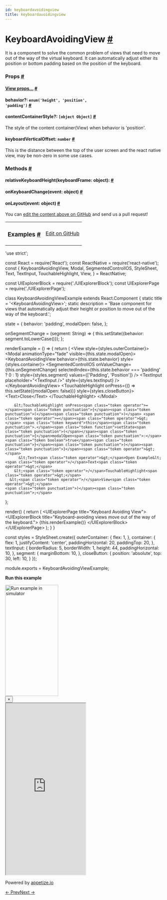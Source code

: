 ```yaml
---
id: keyboardavoidingview
title: keyboardavoidingview
---
```

<a id="content"></a><h1><a class="anchor" name="keyboardavoidingview"></a>KeyboardAvoidingView <a class="hash-link" href="docs/keyboardavoidingview.html#keyboardavoidingview">#</a></h1><div><div><p>It is a component to solve the common problem of views that need to move out of the way of the virtual keyboard.
It can automatically adjust either its position or bottom padding based on the position of the keyboard.</p></div><h3><a class="anchor" name="props"></a>Props <a class="hash-link" href="docs/keyboardavoidingview.html#props">#</a></h3><div class="props"><div class="prop"><h4 class="propTitle"><a class="anchor" name="view"></a><a href="docs/view.html#props">View props...</a> <a class="hash-link" href="docs/keyboardavoidingview.html#view">#</a></h4></div><div class="prop"><h4 class="propTitle"><a class="anchor" name="behavior"></a>behavior?: <span class="propType"><code>enum('height', 'position', 'padding')</code></span> <a class="hash-link" href="docs/keyboardavoidingview.html#behavior">#</a></h4></div><div class="prop"><h4 class="propTitle"><a class="anchor" name="contentcontainerstyle"></a>contentContainerStyle?: <span class="propType"><code>[object Object]</code></span> <a class="hash-link" href="docs/keyboardavoidingview.html#contentcontainerstyle">#</a></h4><div><p>The style of the content container(View) when behavior is 'position'.</p></div></div><div class="prop"><h4 class="propTitle"><a class="anchor" name="keyboardverticaloffset"></a>keyboardVerticalOffset: <span class="propType"><code>number</code></span> <a class="hash-link" href="docs/keyboardavoidingview.html#keyboardverticaloffset">#</a></h4><div><p>This is the distance between the top of the user screen and the react native view,
may be non-zero in some use cases.</p></div></div></div><span><h3><a class="anchor" name="methods"></a>Methods <a class="hash-link" href="docs/keyboardavoidingview.html#methods">#</a></h3><div class="props"><div class="prop"><h4 class="methodTitle"><a class="anchor" name="relativekeyboardheight"></a>relativeKeyboardHeight<span class="methodType">(keyboardFrame: object): </span> <a class="hash-link" href="docs/keyboardavoidingview.html#relativekeyboardheight">#</a></h4></div><div class="prop"><h4 class="methodTitle"><a class="anchor" name="onkeyboardchange"></a>onKeyboardChange<span class="methodType">(event: object)</span> <a class="hash-link" href="docs/keyboardavoidingview.html#onkeyboardchange">#</a></h4></div><div class="prop"><h4 class="methodTitle"><a class="anchor" name="onlayout"></a>onLayout<span class="methodType">(event: object)</span> <a class="hash-link" href="docs/keyboardavoidingview.html#onlayout">#</a></h4></div></div></span></div><p class="edit-page-block">You can <a target="_blank" href="https://github.com/facebook/react-native/blob/master/Libraries/Components/Keyboard/KeyboardAvoidingView.js">edit the content above on GitHub</a> and send us a pull request!</p><div><div><table width="100%"><tbody><tr><td><h3><a class="anchor" name="examples"></a>Examples <a class="hash-link" href="docs/keyboardavoidingview.html#examples">#</a></h3></td><td style="text-align:right;"><a target="_blank" href="https://github.com/facebook/react-native/blob/master/Examples/UIExplorer/js/KeyboardAvoidingViewExample.js">Edit on GitHub</a></td></tr></tbody></table><div class="example-container"><div class="prism language-javascript"><span class="token string">'use strict'</span><span class="token punctuation">;</span>

const React <span class="token operator">=</span> <span class="token function">require<span class="token punctuation">(</span></span><span class="token string">'React'</span><span class="token punctuation">)</span><span class="token punctuation">;</span>
const ReactNative <span class="token operator">=</span> <span class="token function">require<span class="token punctuation">(</span></span><span class="token string">'react-native'</span><span class="token punctuation">)</span><span class="token punctuation">;</span>
const <span class="token punctuation">{</span>
  KeyboardAvoidingView<span class="token punctuation">,</span>
  Modal<span class="token punctuation">,</span>
  SegmentedControlIOS<span class="token punctuation">,</span>
  StyleSheet<span class="token punctuation">,</span>
  Text<span class="token punctuation">,</span>
  TextInput<span class="token punctuation">,</span>
  TouchableHighlight<span class="token punctuation">,</span>
  View<span class="token punctuation">,</span>
<span class="token punctuation">}</span> <span class="token operator">=</span> ReactNative<span class="token punctuation">;</span>

const UIExplorerBlock <span class="token operator">=</span> <span class="token function">require<span class="token punctuation">(</span></span><span class="token string">'./UIExplorerBlock'</span><span class="token punctuation">)</span><span class="token punctuation">;</span>
const UIExplorerPage <span class="token operator">=</span> <span class="token function">require<span class="token punctuation">(</span></span><span class="token string">'./UIExplorerPage'</span><span class="token punctuation">)</span><span class="token punctuation">;</span>

class <span class="token class-name">KeyboardAvoidingViewExample</span> extends <span class="token class-name">React<span class="token punctuation">.</span>Component</span> <span class="token punctuation">{</span>
  static title <span class="token operator">=</span> <span class="token string">'&lt;KeyboardAvoidingView&gt;'</span><span class="token punctuation">;</span>
  static description <span class="token operator">=</span> <span class="token string">'Base component for views that automatically adjust their height or position to move out of the way of the keyboard.'</span><span class="token punctuation">;</span>

  state <span class="token operator">=</span> <span class="token punctuation">{</span>
    behavior<span class="token punctuation">:</span> <span class="token string">'padding'</span><span class="token punctuation">,</span>
    modalOpen<span class="token punctuation">:</span> <span class="token boolean">false</span><span class="token punctuation">,</span>
  <span class="token punctuation">}</span><span class="token punctuation">;</span>

  onSegmentChange <span class="token operator">=</span> <span class="token punctuation">(</span>segment<span class="token punctuation">:</span> String<span class="token punctuation">)</span> <span class="token operator">=</span><span class="token operator">&gt;</span> <span class="token punctuation">{</span>
    <span class="token keyword">this</span><span class="token punctuation">.</span><span class="token function">setState<span class="token punctuation">(</span></span><span class="token punctuation">{</span>behavior<span class="token punctuation">:</span> segment<span class="token punctuation">.</span><span class="token function">toLowerCase<span class="token punctuation">(</span></span><span class="token punctuation">)</span><span class="token punctuation">}</span><span class="token punctuation">)</span><span class="token punctuation">;</span>
  <span class="token punctuation">}</span><span class="token punctuation">;</span>

  renderExample <span class="token operator">=</span> <span class="token punctuation">(</span><span class="token punctuation">)</span> <span class="token operator">=</span><span class="token operator">&gt;</span> <span class="token punctuation">{</span>
    <span class="token keyword">return</span> <span class="token punctuation">(</span>
      &lt;View style<span class="token operator">=</span><span class="token punctuation">{</span>styles<span class="token punctuation">.</span>outerContainer<span class="token punctuation">}</span><span class="token operator">&gt;</span>
        &lt;Modal animationType<span class="token operator">=</span><span class="token string">"fade"</span> visible<span class="token operator">=</span><span class="token punctuation">{</span><span class="token keyword">this</span><span class="token punctuation">.</span>state<span class="token punctuation">.</span>modalOpen<span class="token punctuation">}</span><span class="token operator">&gt;</span>
          &lt;KeyboardAvoidingView behavior<span class="token operator">=</span><span class="token punctuation">{</span><span class="token keyword">this</span><span class="token punctuation">.</span>state<span class="token punctuation">.</span>behavior<span class="token punctuation">}</span> style<span class="token operator">=</span><span class="token punctuation">{</span>styles<span class="token punctuation">.</span>container<span class="token punctuation">}</span><span class="token operator">&gt;</span>
            &lt;SegmentedControlIOS
              onValueChange<span class="token operator">=</span><span class="token punctuation">{</span><span class="token keyword">this</span><span class="token punctuation">.</span>onSegmentChange<span class="token punctuation">}</span>
              selectedIndex<span class="token operator">=</span><span class="token punctuation">{</span><span class="token keyword">this</span><span class="token punctuation">.</span>state<span class="token punctuation">.</span>behavior <span class="token operator">===</span> <span class="token string">'padding'</span> <span class="token operator">?</span> <span class="token number">0</span> <span class="token punctuation">:</span> <span class="token number">1</span><span class="token punctuation">}</span>
              style<span class="token operator">=</span><span class="token punctuation">{</span>styles<span class="token punctuation">.</span>segment<span class="token punctuation">}</span>
              values<span class="token operator">=</span><span class="token punctuation">{</span><span class="token punctuation">[</span><span class="token string">'Padding'</span><span class="token punctuation">,</span> <span class="token string">'Position'</span><span class="token punctuation">]</span><span class="token punctuation">}</span> <span class="token operator">/</span><span class="token operator">&gt;</span>
            &lt;TextInput
              placeholder<span class="token operator">=</span><span class="token string">"&lt;TextInput /&gt;"</span>
              style<span class="token operator">=</span><span class="token punctuation">{</span>styles<span class="token punctuation">.</span>textInput<span class="token punctuation">}</span> <span class="token operator">/</span><span class="token operator">&gt;</span>
          &lt;<span class="token operator">/</span>KeyboardAvoidingView<span class="token operator">&gt;</span>
          &lt;TouchableHighlight
            onPress<span class="token operator">=</span><span class="token punctuation">{</span><span class="token punctuation">(</span><span class="token punctuation">)</span> <span class="token operator">=</span><span class="token operator">&gt;</span> <span class="token keyword">this</span><span class="token punctuation">.</span><span class="token function">setState<span class="token punctuation">(</span></span><span class="token punctuation">{</span>modalOpen<span class="token punctuation">:</span> <span class="token boolean">false</span><span class="token punctuation">}</span><span class="token punctuation">)</span><span class="token punctuation">}</span>
            style<span class="token operator">=</span><span class="token punctuation">{</span>styles<span class="token punctuation">.</span>closeButton<span class="token punctuation">}</span><span class="token operator">&gt;</span>
            &lt;Text<span class="token operator">&gt;</span>Close&lt;<span class="token operator">/</span>Text<span class="token operator">&gt;</span>
          &lt;<span class="token operator">/</span>TouchableHighlight<span class="token operator">&gt;</span>
        &lt;<span class="token operator">/</span>Modal<span class="token operator">&gt;</span>

        &lt;TouchableHighlight onPress<span class="token operator">=</span><span class="token punctuation">{</span><span class="token punctuation">(</span><span class="token punctuation">)</span> <span class="token operator">=</span><span class="token operator">&gt;</span> <span class="token keyword">this</span><span class="token punctuation">.</span><span class="token function">setState<span class="token punctuation">(</span></span><span class="token punctuation">{</span>modalOpen<span class="token punctuation">:</span> <span class="token boolean">true</span><span class="token punctuation">}</span><span class="token punctuation">)</span><span class="token punctuation">}</span><span class="token operator">&gt;</span>
          &lt;Text<span class="token operator">&gt;</span>Open Example&lt;<span class="token operator">/</span>Text<span class="token operator">&gt;</span>
        &lt;<span class="token operator">/</span>TouchableHighlight<span class="token operator">&gt;</span>
      &lt;<span class="token operator">/</span>View<span class="token operator">&gt;</span>
    <span class="token punctuation">)</span><span class="token punctuation">;</span>
  <span class="token punctuation">}</span><span class="token punctuation">;</span>

  <span class="token function">render<span class="token punctuation">(</span></span><span class="token punctuation">)</span> <span class="token punctuation">{</span>
    <span class="token keyword">return</span> <span class="token punctuation">(</span>
      &lt;UIExplorerPage title<span class="token operator">=</span><span class="token string">"Keyboard Avoiding View"</span><span class="token operator">&gt;</span>
        &lt;UIExplorerBlock title<span class="token operator">=</span><span class="token string">"Keyboard-avoiding views move out of the way of the keyboard."</span><span class="token operator">&gt;</span>
          <span class="token punctuation">{</span><span class="token keyword">this</span><span class="token punctuation">.</span><span class="token function">renderExample<span class="token punctuation">(</span></span><span class="token punctuation">)</span><span class="token punctuation">}</span>
        &lt;<span class="token operator">/</span>UIExplorerBlock<span class="token operator">&gt;</span>
      &lt;<span class="token operator">/</span>UIExplorerPage<span class="token operator">&gt;</span>
    <span class="token punctuation">)</span><span class="token punctuation">;</span>
  <span class="token punctuation">}</span>
<span class="token punctuation">}</span>

const styles <span class="token operator">=</span> StyleSheet<span class="token punctuation">.</span><span class="token function">create<span class="token punctuation">(</span></span><span class="token punctuation">{</span>
  outerContainer<span class="token punctuation">:</span> <span class="token punctuation">{</span>
    flex<span class="token punctuation">:</span> <span class="token number">1</span><span class="token punctuation">,</span>
  <span class="token punctuation">}</span><span class="token punctuation">,</span>
  container<span class="token punctuation">:</span> <span class="token punctuation">{</span>
    flex<span class="token punctuation">:</span> <span class="token number">1</span><span class="token punctuation">,</span>
    justifyContent<span class="token punctuation">:</span> <span class="token string">'center'</span><span class="token punctuation">,</span>
    paddingHorizontal<span class="token punctuation">:</span> <span class="token number">20</span><span class="token punctuation">,</span>
    paddingTop<span class="token punctuation">:</span> <span class="token number">20</span><span class="token punctuation">,</span>
  <span class="token punctuation">}</span><span class="token punctuation">,</span>
  textInput<span class="token punctuation">:</span> <span class="token punctuation">{</span>
    borderRadius<span class="token punctuation">:</span> <span class="token number">5</span><span class="token punctuation">,</span>
    borderWidth<span class="token punctuation">:</span> <span class="token number">1</span><span class="token punctuation">,</span>
    height<span class="token punctuation">:</span> <span class="token number">44</span><span class="token punctuation">,</span>
    paddingHorizontal<span class="token punctuation">:</span> <span class="token number">10</span><span class="token punctuation">,</span>
  <span class="token punctuation">}</span><span class="token punctuation">,</span>
  segment<span class="token punctuation">:</span> <span class="token punctuation">{</span>
    marginBottom<span class="token punctuation">:</span> <span class="token number">10</span><span class="token punctuation">,</span>
  <span class="token punctuation">}</span><span class="token punctuation">,</span>
  closeButton<span class="token punctuation">:</span> <span class="token punctuation">{</span>
    position<span class="token punctuation">:</span> <span class="token string">'absolute'</span><span class="token punctuation">,</span>
    top<span class="token punctuation">:</span> <span class="token number">30</span><span class="token punctuation">,</span>
    left<span class="token punctuation">:</span> <span class="token number">10</span><span class="token punctuation">,</span>
  <span class="token punctuation">}</span>
<span class="token punctuation">}</span><span class="token punctuation">)</span><span class="token punctuation">;</span>

module<span class="token punctuation">.</span>exports <span class="token operator">=</span> KeyboardAvoidingViewExample<span class="token punctuation">;</span></div><div class="embedded-simulator"><p><a class="modal-button-open"><strong>Run this example</strong></a></p><div class="modal-button-open modal-button-open-img"><img alt="Run example in simulator" width="170" height="356" src="img/uiexplorer_main_ios.png"></div><div><div class="modal"><div class="modal-content"><button class="modal-button-close">×</button><div class="center"><iframe class="simulator" src="https://appetize.io/embed/7vdfm9h3e6vuf4gfdm7r5rgc48?device=iphone6s&amp;scale=60&amp;autoplay=false&amp;orientation=portrait&amp;deviceColor=white&amp;params=%7B%22route%22%3A%22KeyboardAvoidingView%22%7D" width="256" height="550" scrolling="no"></iframe><p>Powered by <a target="_blank" href="https://appetize.io">appetize.io</a></p></div></div></div><div class="modal-backdrop"></div></div></div></div></div></div><div class="docs-prevnext"><a class="docs-prev" href="docs/image.html#content">← Prev</a><a class="docs-next" href="docs/listview.html#content">Next →</a></div>
